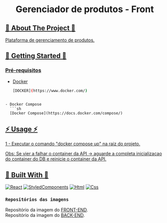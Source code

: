 <a name="readme-top"></a>

<h1 align="center">Gerenciador de produtos - Front</h1>

<!-- ABOUT THE PROJECT -->
<h2 tabindex="-1" dir="auto"><a id="user-content--about-the-project" class="anchor" aria-hidden="true" tabindex="-1" href="#about-the-project">🔭 About The Project 🔭</h2>

Plataforma de gerenciamento de produtos.

<!-- GETTING STARTED -->
<h2 tabindex="-1" dir="auto"><a id="getting-started" class="anchor" aria-hidden="true" tabindex="-1" href="#getting-started">🚀 Getting Started 🚀</h2>

### Pré-requisitos

- Docker
  ```sh
  [DOCKER](https://www.docker.com/)
```

- Docker Compose
  ```sh
  [Docker Compose](https://docs.docker.com/compose/)
  ```

<!-- USAGE EXAMPLES -->
<h2 tabindex="-1" dir="auto"><a id="user-content--usage" class="anchor" aria-hidden="true" tabindex="-1" href="#-usage">⚡ Usage ⚡</h2>

1 - Executar o comando "docker compose up" na raiz do projeto.

Obs: Se vier a falhar o container da API -> aguarde a completa inicializacao do container do DB e reinicie o container da API.

<h2 tabindex="-1" dir="auto"><a id="user-content--built-with" class="anchor" aria-hidden="true" tabindex="-1" href="#-built-with">🔧 Built With 🔧</h2>

[![React][React.org]][React-url]
[![StyledComponents][Styledcomponents.org]][Styledcomponents-url]
[![Html][Html.org]][Html-url]
[![Css][Css.org]][Css-url]

### `Repositórios das imagens`

Repositório da imagem do [FRONT-END](https://hub.docker.com/repository/docker/marlonferreira/frontgs).\
Repositório da imagem do [BACK-END](https://hub.docker.com/repository/docker/marlonferreira/backgs).


<!-- MARKDOWN LINKS & IMAGES -->
<!-- https://www.markdownguide.org/basic-syntax/#reference-style-links -->

[React.org]: https://img.shields.io/badge/React-20232A?style=for-the-badge&logo=react&logoColor=61DAFB
[React-url]: https://react.dev/
[Styledcomponents.org]: https://img.shields.io/badge/styled--components-DB7093?style=for-the-badge&logo=styled-components&logoColor=white
[Styledcomponents-url]: https://styled-components.com/
[Html.org]: https://img.shields.io/badge/HTML5-E34F26?style=for-the-badge&logo=html5&logoColor=white
[Html-url]: https://developer.mozilla.org/pt-BR/docs/Web/HTML
[Css.org]: https://img.shields.io/badge/CSS3-1572B6?style=for-the-badge&logo=css3&logoColor=white
[Css-url]: https://developer.mozilla.org/pt-BR/docs/Web/CSS
